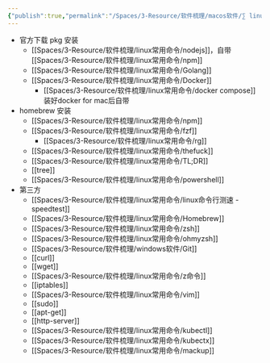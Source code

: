 ```yaml
---
{"publish":true,"permalink":"/Spaces/3-Resource/软件梳理/macos软件/∑ linux常用命令行.md","title":"∑ linux常用命令行","created":"2022-06-09","modified":"2024-07-26","published":"2025-07-11T16:16:18.199+08:00","tags":["moc"],"cssclasses":""}
---
```



- 官方下载 pkg 安装
	- [[Spaces/3-Resource/软件梳理/linux常用命令/nodejs]]，自带[[Spaces/3-Resource/软件梳理/linux常用命令/npm]]
	- [[Spaces/3-Resource/软件梳理/linux常用命令/Golang]]
	- [[Spaces/3-Resource/软件梳理/linux常用命令/Docker]]
		- [[Spaces/3-Resource/软件梳理/linux常用命令/docker compose]]装好docker for mac后自带
- homebrew 安装
	- [[Spaces/3-Resource/软件梳理/linux常用命令/npm]]
	- [[Spaces/3-Resource/软件梳理/linux常用命令/fzf]]
		- [[Spaces/3-Resource/软件梳理/linux常用命令/rg]]
	- [[Spaces/3-Resource/软件梳理/linux常用命令/thefuck]]
	- [[Spaces/3-Resource/软件梳理/linux常用命令/TL;DR]]
	- [[tree]]
	- [[Spaces/3-Resource/软件梳理/linux常用命令/powershell]]
- 第三方
	- [[Spaces/3-Resource/软件梳理/linux常用命令/linux命令行测速 - speedtest]]
	- [[Spaces/3-Resource/软件梳理/linux常用命令/Homebrew]]
	- [[Spaces/3-Resource/软件梳理/linux常用命令/zsh]]
	- [[Spaces/3-Resource/软件梳理/linux常用命令/ohmyzsh]]
	- [[Spaces/3-Resource/软件梳理/windows软件/Git]]
	- [[curl]]
	- [[wget]]
	- [[Spaces/3-Resource/软件梳理/linux常用命令/z命令]]
	- [[iptables]]
	- [[Spaces/3-Resource/软件梳理/linux常用命令/vim]]
	- [[sudo]]
	- [[apt-get]]
	- [[http-server]]
	- [[Spaces/3-Resource/软件梳理/linux常用命令/kubectl]]
	- [[Spaces/3-Resource/软件梳理/linux常用命令/kubectx]]
	- [[Spaces/3-Resource/软件梳理/linux常用命令/mackup]]
